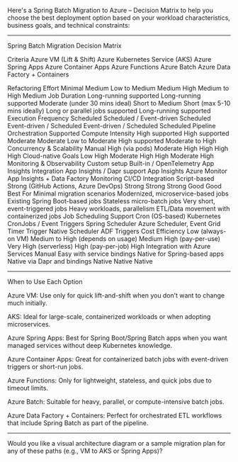 Here's a Spring Batch Migration to Azure – Decision Matrix to help you choose the best deployment option based on your workload characteristics, business goals, and technical constraints:


---

Spring Batch Migration Decision Matrix

Criteria	Azure VM (Lift & Shift)	Azure Kubernetes Service (AKS)	Azure Spring Apps	Azure Container Apps	Azure Functions	Azure Batch	Azure Data Factory + Containers

Refactoring Effort	Minimal	Medium	Low to Medium	Medium	High	Medium to High	Medium
Job Duration	Long-running supported	Long-running supported	Moderate (under 30 mins ideal)	Short to Medium	Short (max 5-10 mins ideally)	Long or parallel jobs supported	Long-running supported
Execution Frequency	Scheduled	Scheduled / Event-driven	Scheduled	Event-driven / Scheduled	Event-driven / Scheduled	Scheduled	Pipeline Orchestration Supported
Compute Intensity	High supported	High supported	Moderate	Moderate	Low to Moderate	High supported	Moderate to High
Concurrency & Scalability	Manual	High (via pods)	Moderate	High	High	High	High
Cloud-native Goals	Low	High	Moderate	High	High	Moderate	High
Monitoring & Observability	Custom setup	Built-in / OpenTelemetry	App Insights Integration	App Insights / Dapr support	App Insights	Azure Monitor	App Insights + Data Factory Monitoring
CI/CD Integration	Script-based	Strong (GitHub Actions, Azure DevOps)	Strong	Strong	Strong	Good	Good
Best For	Minimal migration scenarios	Modernized, microservice-based jobs	Existing Spring Boot-based jobs	Stateless micro-batch jobs	Very short, event-triggered jobs	Heavy workloads, parallelism	ETL/Data movement with containerized jobs
Job Scheduling Support	Cron (OS-based)	Kubernetes CronJobs / Event Triggers	Spring Scheduler	Azure Scheduler, Event Grid	Timer Trigger	Native Scheduler	ADF Triggers
Cost Efficiency	Low (always-on VM)	Medium to High (depends on usage)	Medium	High (pay-per-use)	Very High (serverless)	High (pay-per-job)	High
Integration with Azure Services	Manual	Easy with service bindings	Native for Spring-based apps	Native via Dapr and bindings	Native	Native	Native



---

When to Use Each Option

Azure VM: Use only for quick lift-and-shift when you don’t want to change much initially.

AKS: Ideal for large-scale, containerized workloads or when adopting microservices.

Azure Spring Apps: Best for Spring Boot/Spring Batch apps when you want managed services without deep Kubernetes knowledge.

Azure Container Apps: Great for containerized batch jobs with event-driven triggers or short-run jobs.

Azure Functions: Only for lightweight, stateless, and quick jobs due to timeout limits.

Azure Batch: Suitable for heavy, parallel, or compute-intensive batch jobs.

Azure Data Factory + Containers: Perfect for orchestrated ETL workflows that include Spring Batch as part of the pipeline.



---

Would you like a visual architecture diagram or a sample migration plan for any of these paths (e.g., VM to AKS or Spring Apps)?

